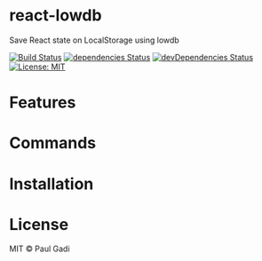 # react-lowdb

Save React state on LocalStorage using lowdb

[![Build Status](https://travis-ci.org/polats/react-lowdb.svg?branch=master)](https://travis-ci.org/polats/react-lowdb)
[![dependencies Status](https://david-dm.org/polats/react-lowdb/status.svg)](https://david-dm.org/polats/react-lowdb)
[![devDependencies Status](https://david-dm.org/polats/react-lowdb/dev-status.svg)](https://david-dm.org/polats/react-lowdb?type=dev)
[![License: MIT](https://img.shields.io/badge/License-MIT-blue.svg)](https://opensource.org/licenses/MIT)

# Features


# Commands


# Installation



# License

MIT © Paul Gadi
